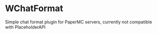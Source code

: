 # WChatFormat
Simple chat format plugin for PaperMC servers, currently not compatible with PlaceholderAPI
